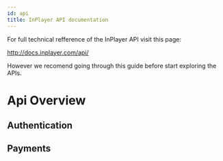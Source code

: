 ```yaml
---
id: api
title: InPlayer API documentation
---
```


For full technical refference of the InPlayer API visit this page:

http://docs.inplayer.com/api/

However we recomend going through this guide before start exploring the APIs.

# Api Overview

## Authentication

## Payments